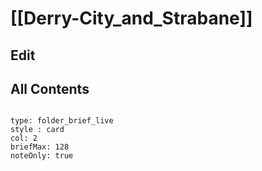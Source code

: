 # [[Derry-City_and_Strabane]] 

## Edit

## All Contents

```folderv
```

```ccard
type: folder_brief_live
style : card
col: 2
briefMax: 128
noteOnly: true
```
